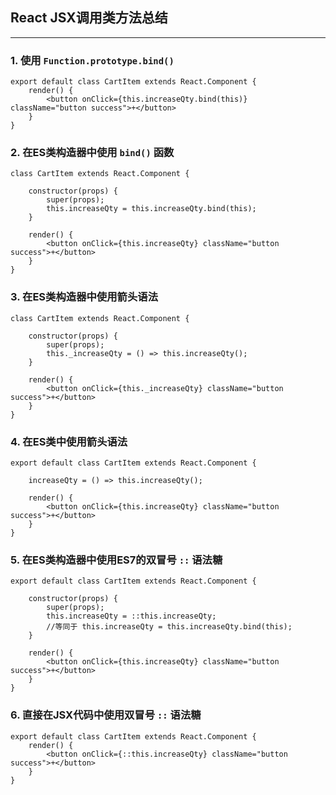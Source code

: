 React JSX调用类方法总结
-------
***

### 1. 使用 `Function.prototype.bind()`

    export default class CartItem extends React.Component {
        render() {
            <button onClick={this.increaseQty.bind(this)} className="button success">+</button>
        }
    }

### 2. 在ES类构造器中使用 `bind()` 函数


    class CartItem extends React.Component {

        constructor(props) {
            super(props);
            this.increaseQty = this.increaseQty.bind(this);
        }

        render() {
            <button onClick={this.increaseQty} className="button success">+</button>
        }
    }


### 3. 在ES类构造器中使用箭头语法

    class CartItem extends React.Component {

        constructor(props) {
            super(props);
            this._increaseQty = () => this.increaseQty();
        }

        render() {
            <button onClick={this._increaseQty} className="button success">+</button>
        }
    }

### 4. 在ES类中使用箭头语法

    export default class CartItem extends React.Component {

        increaseQty = () => this.increaseQty();

        render() {
            <button onClick={this.increaseQty} className="button success">+</button>
        }
    }

### 5. 在ES类构造器中使用ES7的双冒号 `::` 语法糖

    export default class CartItem extends React.Component {

        constructor(props) {
            super(props);
            this.increaseQty = ::this.increaseQty;
            //等同于 this.increaseQty = this.increaseQty.bind(this);
        }

        render() {
            <button onClick={this.increaseQty} className="button success">+</button>
        }
    }

### 6. 直接在JSX代码中使用双冒号 `::` 语法糖

    export default class CartItem extends React.Component {
        render() {
            <button onClick={::this.increaseQty} className="button success">+</button>
        }
    }
